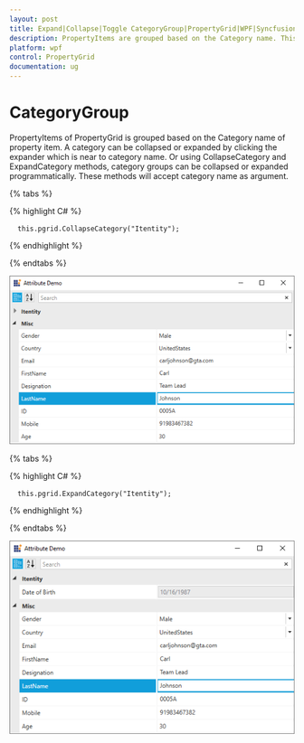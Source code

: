 ```yaml
---
layout: post
title: Expand|Collapse|Toggle CategoryGroup|PropertyGrid|WPF|Syncfusion
description: PropertyItems are grouped based on the Category name. This section explains about how the group can collapsed or expanded programmatically
platform: wpf
control: PropertyGrid 
documentation: ug
---
```


# CategoryGroup

PropertyItems of PropertyGrid is grouped based on the Category name of property item. A category can be collapsed or expanded by clicking the expander which is near to category name. Or using CollapseCategory and ExpandCategory methods, category groups can be collapsed or expanded programmatically. These methods will accept category name as argument.

{% tabs %}

{% highlight C# %}

      this.pgrid.CollapseCategory("Itentity");

{% endhighlight %}  

{% endtabs %}

![Itentity group has been collapsed](Toggle-Category-Images/Collapse-Category.png)

{% tabs %}

{% highlight C# %}

      this.pgrid.ExpandCategory("Itentity");

{% endhighlight %}  

{% endtabs %}

![Collapsed Itentity group has been expanded](Toggle-Category-Images/Expand-Category.png)